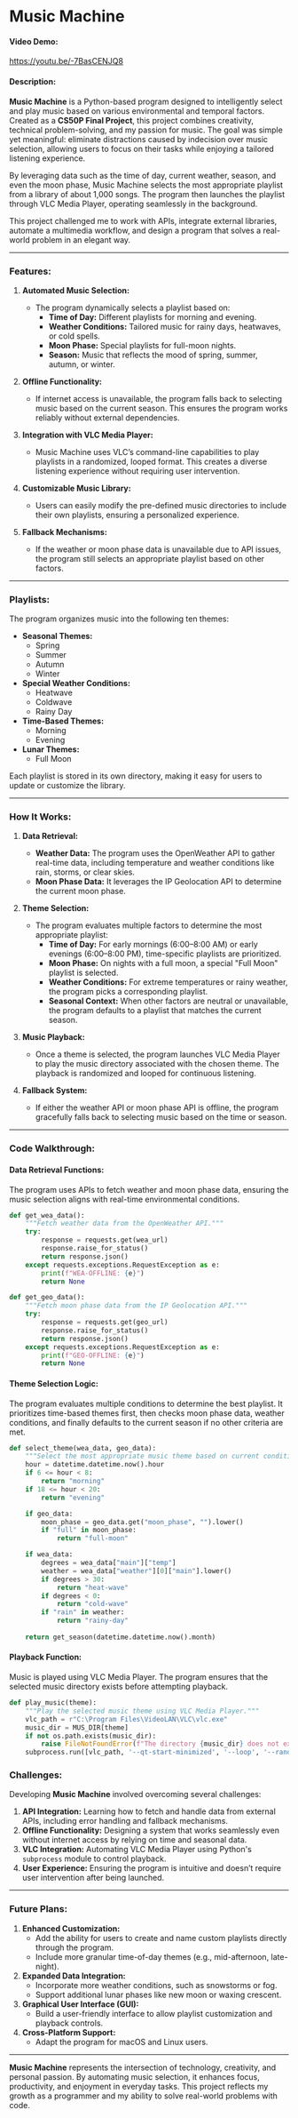 # Music Machine

#### Video Demo:
https://youtu.be/-7BasCENJQ8

#### Description:
**Music Machine** is a Python-based program designed to intelligently select and play music based on various environmental and temporal factors. Created as a **CS50P Final Project**, this project combines creativity, technical problem-solving, and my passion for music. The goal was simple yet meaningful: eliminate distractions caused by indecision over music selection, allowing users to focus on their tasks while enjoying a tailored listening experience.

By leveraging data such as the time of day, current weather, season, and even the moon phase, Music Machine selects the most appropriate playlist from a library of about 1,000 songs. The program then launches the playlist through VLC Media Player, operating seamlessly in the background.

This project challenged me to work with APIs, integrate external libraries, automate a multimedia workflow, and design a program that solves a real-world problem in an elegant way.

---

### Features:
1. **Automated Music Selection:**
   - The program dynamically selects a playlist based on:
     - **Time of Day:** Different playlists for morning and evening.
     - **Weather Conditions:** Tailored music for rainy days, heatwaves, or cold spells.
     - **Moon Phase:** Special playlists for full-moon nights.
     - **Season:** Music that reflects the mood of spring, summer, autumn, or winter.

2. **Offline Functionality:**
   - If internet access is unavailable, the program falls back to selecting music based on the current season. This ensures the program works reliably without external dependencies.

3. **Integration with VLC Media Player:**
   - Music Machine uses VLC’s command-line capabilities to play playlists in a randomized, looped format. This creates a diverse listening experience without requiring user intervention.

4. **Customizable Music Library:**
   - Users can easily modify the pre-defined music directories to include their own playlists, ensuring a personalized experience.

5. **Fallback Mechanisms:**
   - If the weather or moon phase data is unavailable due to API issues, the program still selects an appropriate playlist based on other factors.

---

### Playlists:
The program organizes music into the following ten themes:
- **Seasonal Themes:**  
  - Spring  
  - Summer  
  - Autumn  
  - Winter  
- **Special Weather Conditions:**  
  - Heatwave  
  - Coldwave  
  - Rainy Day  
- **Time-Based Themes:**  
  - Morning  
  - Evening  
- **Lunar Themes:**  
  - Full Moon  

Each playlist is stored in its own directory, making it easy for users to update or customize the library.

---

### How It Works:
1. **Data Retrieval:**
   - **Weather Data:** The program uses the OpenWeather API to gather real-time data, including temperature and weather conditions like rain, storms, or clear skies.  
   - **Moon Phase Data:** It leverages the IP Geolocation API to determine the current moon phase.

2. **Theme Selection:**
   - The program evaluates multiple factors to determine the most appropriate playlist:
     - **Time of Day:** For early mornings (6:00–8:00 AM) or early evenings (6:00–8:00 PM), time-specific playlists are prioritized.
     - **Moon Phase:** On nights with a full moon, a special "Full Moon" playlist is selected.  
     - **Weather Conditions:** For extreme temperatures or rainy weather, the program picks a corresponding playlist.  
     - **Seasonal Context:** When other factors are neutral or unavailable, the program defaults to a playlist that matches the current season.

3. **Music Playback:**
   - Once a theme is selected, the program launches VLC Media Player to play the music directory associated with the chosen theme. The playback is randomized and looped for continuous listening.

4. **Fallback System:**
   - If either the weather API or moon phase API is offline, the program gracefully falls back to selecting music based on the time or season.

---

### Code Walkthrough:

#### Data Retrieval Functions:
The program uses APIs to fetch weather and moon phase data, ensuring the music selection aligns with real-time environmental conditions.  

```python
def get_wea_data():
    """Fetch weather data from the OpenWeather API."""
    try:
        response = requests.get(wea_url)
        response.raise_for_status()
        return response.json()
    except requests.exceptions.RequestException as e:
        print(f"WEA-OFFLINE: {e}")
        return None

def get_geo_data():
    """Fetch moon phase data from the IP Geolocation API."""
    try:
        response = requests.get(geo_url)
        response.raise_for_status()
        return response.json()
    except requests.exceptions.RequestException as e:
        print(f"GEO-OFFLINE: {e}")
        return None
```

#### Theme Selection Logic:

The program evaluates multiple conditions to determine the best playlist. It prioritizes time-based themes first, then checks moon phase data, weather conditions, and finally defaults to the current season if no other criteria are met.

```python
def select_theme(wea_data, geo_data):
    """Select the most appropriate music theme based on current conditions."""
    hour = datetime.datetime.now().hour
    if 6 <= hour < 8:
        return "morning"
    if 18 <= hour < 20:
        return "evening"

    if geo_data:
        moon_phase = geo_data.get("moon_phase", "").lower()
        if "full" in moon_phase:
            return "full-moon"

    if wea_data:
        degrees = wea_data["main"]["temp"]
        weather = wea_data["weather"][0]["main"].lower()
        if degrees > 30:
            return "heat-wave"
        if degrees < 0:
            return "cold-wave"
        if "rain" in weather:
            return "rainy-day"
    
    return get_season(datetime.datetime.now().month)
```

#### Playback Function:

Music is played using VLC Media Player. The program ensures that the selected music directory exists before attempting playback.

```python
def play_music(theme):
    """Play the selected music theme using VLC Media Player."""
    vlc_path = r"C:\Program Files\VideoLAN\VLC\vlc.exe"
    music_dir = MUS_DIR[theme]
    if not os.path.exists(music_dir):
        raise FileNotFoundError(f"The directory {music_dir} does not exist.")
    subprocess.run([vlc_path, '--qt-start-minimized', '--loop', '--random', music_dir])
```

### Challenges:
Developing **Music Machine** involved overcoming several challenges:

1. **API Integration:** Learning how to fetch and handle data from external APIs, including error handling and fallback mechanisms.
2. **Offline Functionality:** Designing a system that works seamlessly even without internet access by relying on time and seasonal data.
3. **VLC Integration:** Automating VLC Media Player using Python's `subprocess` module to control playback.
4. **User Experience:** Ensuring the program is intuitive and doesn’t require user intervention after being launched.

---

### Future Plans:
1. **Enhanced Customization:**
    - Add the ability for users to create and name custom playlists directly through the program.
    - Include more granular time-of-day themes (e.g., mid-afternoon, late-night).
2. **Expanded Data Integration:**
    - Incorporate more weather conditions, such as snowstorms or fog.
    - Support additional lunar phases like new moon or waxing crescent.
3. **Graphical User Interface (GUI):**
    - Build a user-friendly interface to allow playlist customization and playback controls.
4. **Cross-Platform Support:**
    - Adapt the program for macOS and Linux users.

---

**Music Machine** represents the intersection of technology, creativity, and personal passion. By automating music selection, it enhances focus, productivity, and enjoyment in everyday tasks. This project reflects my growth as a programmer and my ability to solve real-world problems with code.
